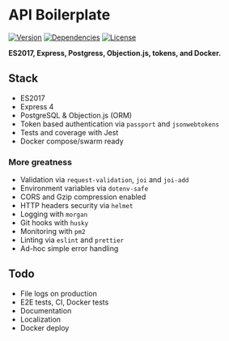 # API Boilerplate

[![Version](https://img.shields.io/github/package-json/v/rafamel/rest-api-boilerplate.svg)](https://github.com/rafamel/rest-api-boilerplate) <!-- [![Build Status](https://travis-ci.org/rafamel/rest-api-boilerplate.svg)](https://travis-ci.org/rafamel/rest-api-boilerplate) [![Coverage](https://img.shields.io/coveralls/rafamel/rest-api-boilerplate.svg)](https://coveralls.io/github/rafamel/rest-api-boilerplate) --> [![Dependencies](https://david-dm.org/rafamel/rest-api-boilerplate/status.svg)](https://david-dm.org/rafamel/rest-api-boilerplate) [![License](https://img.shields.io/github/license/rafamel/rest-api-boilerplate.svg)](https://github.com/rafamel/rest-api-boilerplate/blob/master/LICENSE)

**ES2017, Express, Postgress, Objection.js, tokens, and Docker.**

## Stack

* ES2017
* Express 4
* PostgreSQL & Objection.js (ORM)
* Token based authentication via `passport` and `jsonwebtokens`
* Tests and coverage with Jest
* Docker compose/swarm ready

### More greatness

* Validation via `request-validation`, `joi` and `joi-add`
* Environment variables via `dotenv-safe`
* CORS and Gzip compression enabled
* HTTP headers security via `helmet`
* Logging with `morgan`
* Git hooks with `husky`
* Monitoring with `pm2`
* Linting via `eslint` and `prettier`
* Ad-hoc simple error handling

## Todo

* File logs on production
* E2E tests, CI, Docker tests
* Documentation
* Localization
* Docker deploy
